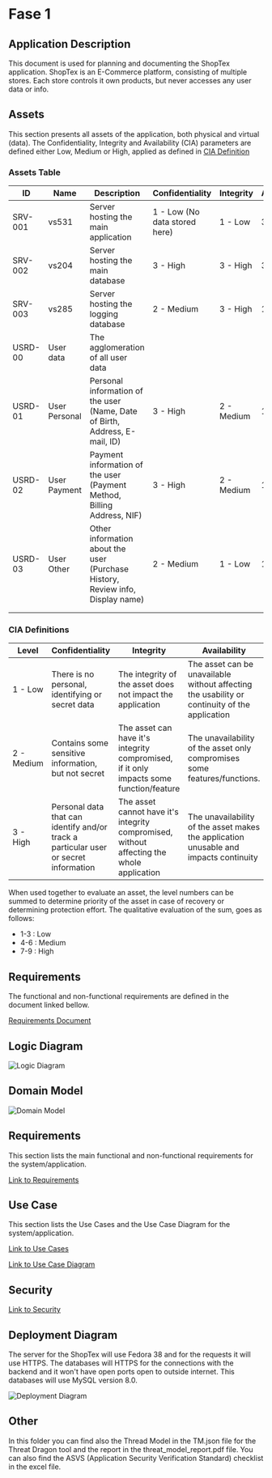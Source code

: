 # Fase 1

## Application Description

This document is used for planning and documenting the ShopTex application.
ShopTex is an E-Commerce platform, consisting of multiple stores. Each store controls it own products, but never accesses any user data or info.

## Assets
This section presents all assets of the application, both physical and virtual (data).
The Confidentiality, Integrity and Availability (CIA) parameters are defined either Low, Medium or High, applied as defined in [CIA Definition](#cia-definitions)

### Assets Table
| ID      | Name          | Description                                                                    | Confidentiality               | Integrity  | Availability | Total/Priority |
|---------|---------------|--------------------------------------------------------------------------------|-------------------------------|------------|--------------|----------------|
| SRV-001 | vs531         | Server hosting the main application                                            | 1 - Low (No data stored here) | 1 - Low    | 3 - High     | 5/9            |
| SRV-002 | vs204         | Server hosting the main database                                               | 3 - High                      | 3 - High   | 3 - High     | 9/9            |
| SRV-003 | vs285         | Server hosting the logging database                                            | 2 - Medium                    | 3 - High   | 1 - Low      | 6/9            |
| USRD-00 | User data     | The agglomeration of all user data                                             |                               |            |              |                |
| USRD-01 | User Personal | Personal information of the user (Name, Date of Birth, Address, E-mail, ID)    | 3 - High                      | 2 - Medium | 1 - Low      |                |
| USRD-02 | User Payment  | Payment information of the user (Payment Method, Billing Address, NIF)         | 3 - High                      | 2 - Medium | 1 - Low      |                |
| USRD-03 | User Other    | Other information about the user (Purchase History, Review info, Display name) | 2 - Medium                    | 1 - Low    | 1 - Low      |                |
|         |               |                                                                                |                               |            |              |                |
|         |               |                                                                                |                               |            |              |                |

### CIA Definitions

| Level      | Confidentiality                                                                      | Integrity                                                                                 | Availability                                                                                  |
|------------|--------------------------------------------------------------------------------------|-------------------------------------------------------------------------------------------|-----------------------------------------------------------------------------------------------|
| 1 - Low    | There is no personal, identifying or secret data                                     | The integrity of the asset does not impact the application                                | The asset can be unavailable without affecting the usability or continuity of the application |
| 2 - Medium | Contains some sensitive information, but not secret                                  | The asset can have it's integrity compromised, if it only impacts some function/feature   | The unavailability of the asset only compromises some features/functions.                     |
| 3 - High   | Personal data that can identify and/or track a particular user or secret information | The asset cannot have it's integrity compromised, without affecting the whole application | The unavailability of the asset makes the application unusable and impacts continuity         |

When used together to evaluate an asset, the level numbers can be summed to determine priority of the asset in case of recovery or determining protection effort. The qualitative evaluation of the sum, goes as follows:

 - 1-3 : Low
 - 4-6 : Medium
 - 7-9 : High

## Requirements
The functional and non-functional requirements are defined in the document linked bellow.

[Requirements Document](Requirements.md)

## Logic Diagram
![Logic Diagram](Logic.jpg)

## Domain Model

![Domain Model](domainModel.png)

## Requirements

This section lists the main functional and non-functional requirements for the system/application.

[Link to Requirements](Requirements.md)

## Use Case
This section lists the Use Cases and the Use Case Diagram for the system/application.

[Link to Use Cases](useCases.md)

[Link to Use Case Diagram](usecaseDiagram.puml)

## Security
[Link to Security](Security.md)

## Deployment Diagram

The server for the ShopTex will use Fedora 38 and for the requests it will use HTTPS.
The databases will HTTPS for the connections with the backend and it won't have open ports open to outside internet. This databases will use MySQL version 8.0.

![Deployment Diagram](Deployment%20Diagram.jpg)

## Other

In this folder you can find also the Thread Model in the TM.json file for the Threat Dragon tool and the report in the threat_model_report.pdf file.
You can also find the ASVS (Application Security Verification Standard) checklist in the excel file.
